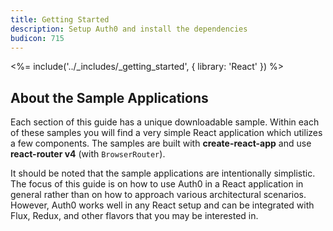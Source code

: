 ```yaml
---
title: Getting Started
description: Setup Auth0 and install the dependencies
budicon: 715
---
```


<%= include('../_includes/_getting_started', { library: 'React' }) %>

## About the Sample Applications

Each section of this guide has a unique downloadable sample. Within each of these samples you will find a very simple React application which utilizes a few components. The samples are built with **create-react-app** and use **react-router v4** (with `BrowserRouter`).

It should be noted that the sample applications are intentionally simplistic. The focus of this guide is on how to use Auth0 in a React application in general rather than on how to approach various architectural scenarios. However, Auth0 works well in any React setup and can be integrated with Flux, Redux, and other flavors that you may be interested in.